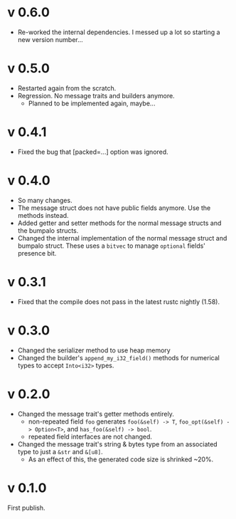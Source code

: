 
# v 0.6.0
- Re-worked the internal dependencies. I messed up a lot so starting a new version number...

# v 0.5.0
- Restarted again from the scratch.
- Regression. No message traits and builders anymore.
  - Planned to be implemented again, maybe...

# v 0.4.1
- Fixed the bug that [packed=...] option was ignored.

# v 0.4.0
- So many changes.
- The message struct does not have public fields anymore. Use the methods instead.
- Added getter and setter methods for the normal message structs and the bumpalo structs.
- Changed the internal implementation of the normal message struct and bumpalo struct.
These uses a `bitvec` to manage `optional` fields' presence bit.

# v 0.3.1
- Fixed that the compile does not pass in the latest rustc nightly (1.58).

# v 0.3.0
- Changed the serializer method to use heap memory
- Changed the builder's `append_my_i32_field()` methods for numerical types to accept `Into<i32>` types.

# v 0.2.0
- Changed the message trait's getter methods entirely.
    - non-repeated field `foo` generates `foo(&self) -> T`, `foo_opt(&self) -> Option<T>`, and `has_foo(&self) -> bool`.
    - repeated field interfaces are not changed.
- Changed the message trait's string & bytes type from an associated type to just a `&str` and `&[u8]`.
    - As an effect of this, the generated code size is shrinked ~20%.

# v 0.1.0
First publish.